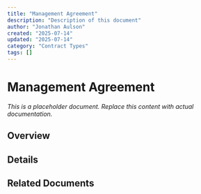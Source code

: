 ```yaml
---
title: "Management Agreement"
description: "Description of this document"
author: "Jonathan Aulson"
created: "2025-07-14"
updated: "2025-07-14"
category: "Contract Types"
tags: []
---
```


# Management Agreement

*This is a placeholder document. Replace this content with actual documentation.*

## Overview

## Details

## Related Documents

